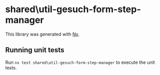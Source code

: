 # shared\util-gesuch-form-step-manager

This library was generated with [Nx](https://nx.dev).

## Running unit tests

Run `nx test shared\util-gesuch-form-step-manager` to execute the unit tests.
